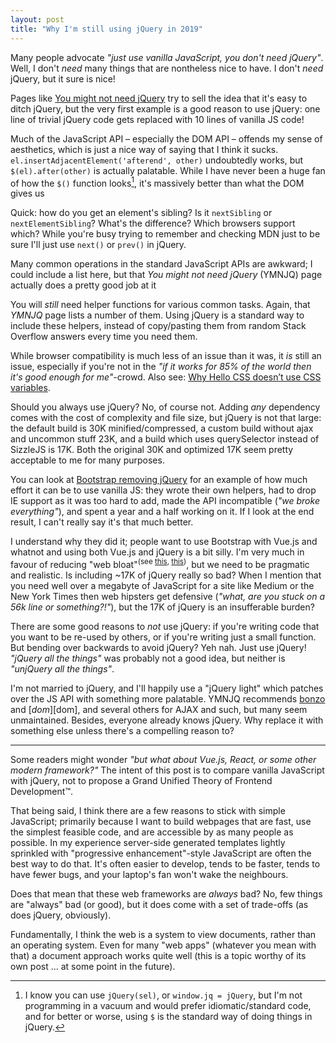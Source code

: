 ```yaml
---
layout: post
title: "Why I'm still using jQuery in 2019"
---
```


Many people advocate *"just use vanilla JavaScript, you don't need jQuery"*.
Well, I don't *need* many things that are nontheless nice to have. I don't
*need* jQuery, but it sure is nice!

Pages like [You might not need jQuery][nojq] try to sell the idea that it's easy
to ditch jQuery, but the very first example is a good reason to use jQuery: one
line of trivial jQuery code gets replaced with 10 lines of vanilla JS code!

Much of the JavaScript API – especially the DOM API – offends my sense of
aesthetics, which is just a nice way of saying that I think it sucks.
`el.insertAdjacentElement('afterend', other)` undoubtedly works, but
`$(el).after(other)` is actually palatable. While I have never been a huge fan
of how the `$()` function looks[^sel], it's massively better than what the DOM
gives us

Quick: how do you get an element's sibling? Is it `nextSibling` or
`nextElementSibling`? What's the difference? Which browsers support which? While
you're busy trying to remember and checking MDN just to be sure I'll just use
`next()` or `prev()` in jQuery.

Many common operations in the standard JavaScript APIs are awkward; I could
include a list here, but that *You might not need jQuery* (YMNJQ) page actually
does a pretty good job at it

You will *still* need helper functions for various common tasks. Again, that
*YMNJQ* page lists a number of them. Using jQuery is a standard way to include
these helpers, instead of copy/pasting them from random Stack Overflow answers
every time you need them.

While browser compatibility is much less of an issue than it was, it *is* still
an issue, especially if you're not in the *"if it works for 85% of the world
then it's good enough for me"*-crowd. Also see: [Why Hello CSS doesn’t use CSS
variables][cssvars].

Should you always use jQuery? No, of course not. Adding *any* dependency comes
with the cost of complexity and file size, but jQuery is not that large: the
default build is 30K minified/compressed, a custom build without ajax and
uncommon stuff 23K, and a build which uses querySelector instead of SizzleJS is
17K. Both the original 30K and optimized 17K seem pretty acceptable to me for
many purposes.

You can look at [Bootstrap removing jQuery][bootstrap] for an example of how
much effort it can be to use vanilla JS: they wrote their own helpers, had to
drop IE support as it was too hard to add, made the API incompatible (*"we broke
everything"*), and spent a year and a half working on it. If I look at the end
result, I can't really say it's that much better.

I understand why they did it; people want to use Bootstrap with Vue.js and
whatnot and using both Vue.js and jQuery is a bit silly. I'm very much in favour
of reducing "web bloat"<sup>(see [this][bloat1], [this][bloat2])</sup>, but we need to be
pragmatic and realistic.
Is including ~17K of jQuery really so bad? When I mention that you need well
over a megabyte of JavaScript for a site like Medium or the New York Times then
web hipsters get defensive (*"what, are you stuck on a 56k line or
something?!"*), but the 17K of jQuery is an insufferable burden?

There are some good reasons to *not* use jQuery: if you're writing code that you
want to be re-used by others, or if you're writing just a small function. But
bending over backwards to avoid jQuery? Yeh nah. Just use jQuery!
*"jQuery all the things"* was probably not a good idea, but neither is
*"unjQuery all the things"*.

I'm not married to jQuery, and I'll happily use a "jQuery light" which patches
over the JS API with something more palatable. YMNJQ recommends [bonzo][bonzo]
and [$dom][$dom], and several others for AJAX and such, but many seem
unmaintained. Besides, everyone already knows jQuery. Why replace it with
something else unless there's a compelling reason to?

---

Some readers might wonder *"but what about Vue.js, React, or some other modern
framework?"* The intent of this post is to compare vanilla JavaScript with
jQuery, not to propose a Grand Unified Theory of Frontend Development™.

That being said, I think there are a few reasons to stick with simple
JavaScript; primarily because I want to build webpages that are fast, use the
simplest feasible code, and are accessible by as many people as possible.
In my experience server-side generated templates lightly sprinkled with
"progressive enhancement"-style JavaScript are often the best way to do that.
It's often easier to develop, tends to be faster, tends to have fewer bugs, and
your laptop's fan won't wake the neighbours.

Does that mean that these web frameworks are *always* bad? No, few things are
"always" bad (or good), but it does come with a set of trade-offs (as does
jQuery, obviously).

Fundamentally, I think the web is a system to view documents, rather than an
operating system. Even for many "web apps" (whatever you mean with that) a
document approach works quite well (this is a topic worthy of its own post ...
at some point in the future).

[^sel]: I know you can use `jQuery(sel)`, or `window.jq = jQuery`, but I'm not
        programming in a vacuum and would prefer idiomatic/standard code, and
        for better or worse, using `$` is the standard way of doing things in
        jQuery.

[nojq]: http://youmightnotneedjquery.com/
[cssvars]: /css-vars.html
[bootstrap]: https://github.com/twbs/bootstrap/pull/23586
[bloat1]: https://timkadlec.com/remembers/2019-01-09-the-ethics-of-performance/
[bloat2]: http://danluu.com/web-bloat/
[bonzo]: https://github.com/ded/bonzo
[$dom]: https://github.com/julienw/dollardom

